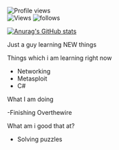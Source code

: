 ![Profile views](https://gpvc.arturio.dev/ajeethbt)                  
![Views](https://img.shields.io/youtube/channel/views/UCATmgFeNDK7mYGotZEen76w?style=social) ![follows](https://img.shields.io/github/followers/ajeethbt?style=social)

[![Anurag's GitHub stats](https://github-readme-stats.vercel.app/api?username=ajeethbt&show_icons=true&theme=radical)](https://github.com/anuraghazra/github-readme-stats)

Just a guy learning NEW things

Things which i am learning right now
- Networking 
- Metasploit
- C#

What I am doing

-Finishing Overthewire

What am i good that at?
- Solving puzzles
